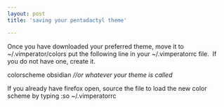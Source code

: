 ```yaml
---
layout: post
title: 'saving your pentadactyl theme'

---
```


Once you have downloaded your preferred theme, move it to ~/.vimperator/colors
put the following line in your ~/.vimperatorrc file.  If you do not have one, create it.

colorscheme obsidian <em> //or whatever your theme is called</em>

If you already have firefox open, source the file to load the new color scheme by typing :so ~/.vimperatorrc
